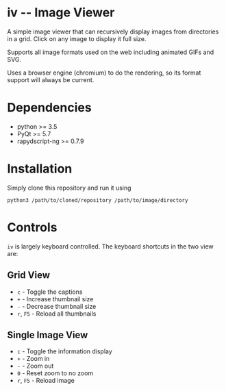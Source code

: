 iv -- Image Viewer
=========================

A simple image viewer that can recursively display images from directories in a
grid. Click on any image to display it full size.

Supports all image formats used on the web including animated GIFs and SVG.

Uses a browser engine (chromium) to do the rendering, so its format support
will always be current.

Dependencies
==============

* python >= 3.5
* PyQt >= 5.7
* rapydscript-ng >= 0.7.9

Installation
==============

Simply clone this repository and run it using

```
python3 /path/to/cloned/repository /path/to/image/directory
```

Controls
===========

`iv` is largely keyboard controlled. The keyboard shortcuts in the two view
are:

Grid View
-------------

* `c` - Toggle the captions
* `+` - Increase thumbnail size
* `-` - Decrease thumbnail size
* `r`, `F5` - Reload all thumbnails

Single Image View
-------------------

* `c` - Toggle the information display
* `+` - Zoom in
* `-` - Zoom out
* `0` - Reset zoom to no zoom
* `r`, `F5` - Reload image
